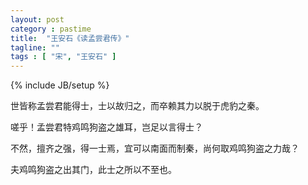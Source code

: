 ```yaml
---
layout: post
category : pastime
title:  "王安石《读孟尝君传》"
tagline: ""
tags : [ "宋", "王安石" ] 
---
```

{% include JB/setup %}

世皆称孟尝君能得士，士以故归之，而卒赖其力以脱于虎豹之秦。

嗟乎！孟尝君特鸡鸣狗盗之雄耳，岂足以言得士？

不然，擅齐之强，得一士焉，宜可以南面而制秦，尚何取鸡鸣狗盗之力哉？

夫鸡鸣狗盗之出其门，此士之所以不至也。 
